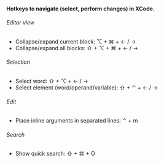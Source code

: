 #### Hotkeys to navigate (select, perform changes) in XCode.
###### Editor view
- Collapse/expand current block: ⌥ + ⌘ + ← / →
- Collapse/expand all blocks: ⇧ + ⌥ + ⌘ + ← / →

###### Selection
- Select word: ⇧ + ⌥ + ← / →
- Select element (word/operand/variable): ⇧ + ⌃ + ← / →

###### Edit
- Place inline arguments in separated lines: ⌃ + m

###### Search
- Show quick search: ⇧ + ⌘ + O
